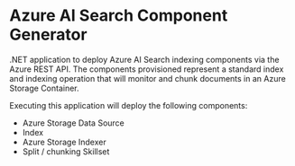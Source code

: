 # Azure AI Search Component Generator

.NET application to deploy Azure AI Search indexing components via the Azure REST API. The components provisioned represent a standard index and indexing operation that will monitor and chunk documents in an Azure Storage Container.

Executing this application will deploy the following components:

- Azure Storage Data Source
- Index
- Azure Storage Indexer
- Split / chunking Skillset
